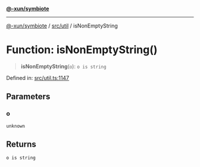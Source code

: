 [**@-xun/symbiote**](../../../README.md)

***

[@-xun/symbiote](../../../README.md) / [src/util](../README.md) / isNonEmptyString

# Function: isNonEmptyString()

> **isNonEmptyString**(`o`): `o is string`

Defined in: [src/util.ts:1147](https://github.com/Xunnamius/symbiote/blob/520897b087b8e240c6e7c9236ad875776c29a907/src/util.ts#L1147)

## Parameters

### o

`unknown`

## Returns

`o is string`
